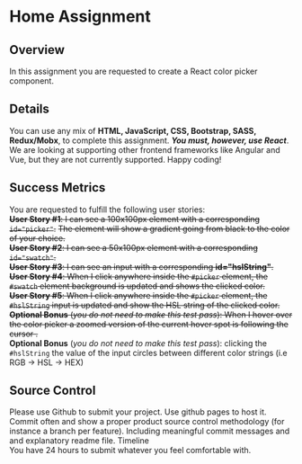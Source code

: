 # Home Assignment

## Overview

In this assignment you are requested to create a React color picker component.

## Details

You can use any mix of **HTML, JavaScript, CSS, Bootstrap, SASS, Redux/Mobx**, to complete this assignment.
**_You must, however, use React_**.
We are looking at supporting other frontend frameworks like Angular and Vue, but they are not currently supported.
Happy coding!

## Success Metrics

You are requested to fulfill the following user stories: </br>
~~**User Story #1**: I can see a 100x100px element with a corresponding `id="picker"​`.~~
~~The element will show a gradient going from black to the color of your choice. </br>~~
~~**User Story #2**: I can see a 50x100px element with a corresponding `id="swatch"​`. </br>~~
~~**User Story #3**: I can see an input with a corresponding **id="hslString"​**. </br>~~
~~**User Story #4**: When I click anywhere inside the `#picker​` element, the `#swatch​` element background is updated and shows the clicked color. </br>~~
~~**User Story #5**: When I click anywhere inside the `#picker​` element, the `#hslString​` input is updated and show the HSL string of the clicked color. </br>~~
~~**Optional Bonus** (_you do not need to make this test pass_): When I hover over the color picker a zoomed version of the current hover spot is following the cursor . </br>~~
**Optional Bonus** (_you do not need to make this test pass_): clicking the `#hslString​` the value of the input circles between different color strings (i.e RGB -> HSL -> HEX) </br>

## Source Control

Please use Github to submit your project. Use github pages to host it. Commit often and show a proper product source control methodology (for instance a branch per feature). Including meaningful commit messages and and explanatory readme file.
Timeline </br>
You have 24 hours to submit whatever you feel comfortable with.
